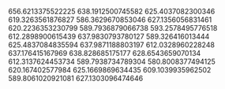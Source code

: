 656.6213375522225
638.1912500745582
625.4037082300346
619.3263561876827
586.3629670853046
627.1356056831461
620.2236353230799
589.7936879066738
593.2578495776518
612.2898900615439
637.9830793780127
589.326416013444
625.4837084835594
637.9871188803197
612.0328960228248
637.176415167969
638.828685175177
628.6543659070134
612.3137624453734
589.7938734789304
580.8008377494125
620.167402577984
625.1669869634435
609.1039935962502
589.8061020921081
627.1303096474646